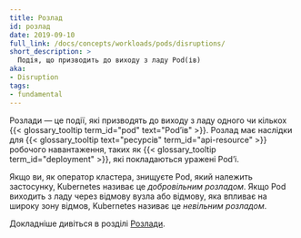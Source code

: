 ```yaml
---
title: Розлад
id: розлад
date: 2019-09-10
full_link: /docs/concepts/workloads/pods/disruptions/
short_description: >
  Подія, що призводить до виходу з ладу Pod(ів)
aka:
- Disruption
tags:
- fundamental
---
```


Розлади — це події, які призводять до виходу з ладу одного чи кількох {{< glossary_tooltip term_id="pod" text="Podʼів" >}}. Розлад має наслідки для {{< glossary_tooltip text="ресурсів" term_id="api-resource" >}} робочого навантаження, таких як {{< glossary_tooltip term_id="deployment" >}}, які покладаються уражені Podʼі.

<!--more-->

Якщо ви, як оператор кластера, знищуєте Pod, який належить застосунку, Kubernetes називає це _добровільним розладом_. Якщо Pod виходить з ладу через відмову вузла або відмову, яка впливає на широку зону відмов, Kubernetes називає це _невільним розладом_.

Докладніше дивіться в розділі [Розлади](/docs/concepts/workloads/pods/disruptions/).
